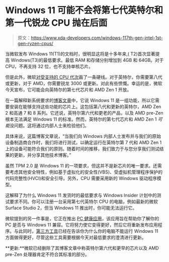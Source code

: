 # Windows 11 可能不会将第七代英特尔和第一代锐龙 CPU 抛在后面

> 原文：<https://www.xda-developers.com/windows-117th-gen-intel-1st-gen-ryzen-cpus/>

当微软发布 Windows 11(T1)的文档时，很明显这将是十多年来,( T2)首次显著提高 Windows(T3)的最低要求。最低 RAM 和存储分别增加到 4GB 和 64GB。对于 CPU，不再支持 32 位，也不支持单核芯片。

但是此外，微软[对受支持的 CPU 代次](https://www.xda-developers.com/cpus-compatible-windows-11/)画了一条硬线。对于英特尔，你需要第八代或更新，对于 AMD，你需要锐龙 3000 或更新。对此有些愤慨。幸运的是，微软今天宣布，它可能会向英特尔的第七代芯片和 AMD Zen 1 开放。

在一篇解释新系统要求的[博客文章](https://blogs.windows.com/windows-insider/2021/06/28/update-on-windows-11-minimum-system-requirements/)中，它说 Windows 11 是一组功能，所以它需要安装在能够支持这些功能的芯片上。这包括第八代和更新的英特尔，AMD Zen 2 和高通 7 和 8 系列。它还说，英特尔第六代和更老的产品，以及 AMD pre-Zen 根本无法满足 Windows 11 的标准。然而，英特尔的第七代芯片和 AMD Zen 1 *可能*没问题。这将通过内部人士来检验他们。

具体来说，这篇博客文章说，“当我们向 Windows 内部人士发布并与我们的原始设备制造商合作时，我们将进行测试，以确定运行在英特尔第 7 代和 AMD Zen 1 上的设备可能符合我们的原则。随着时间的推移，我们致力于与您分享我们测试结果的更新，并分享其他技术博客。”

虽然 TPM 2.0 是 Windows 11 的一项要求，但这并不是新芯片的唯一要求。还需要考虑其他安全特性，例如基于虚拟化的安全性(VBS)、受虚拟机管理程序保护的代码完整性(HVCI)和安全引导。另外，CPU 需要采用新的 Windows 驱动程序模型。

这解释了为什么 Windows 11 发货时的最低要求与 Windows Insider 计划中的测试要求不同。你可以注册一台采用第七代英特尔 CPU 的电脑，例如最新的微软 Surface Studio 2，但当 Windows 11 推出时，你可能无法运行它。

微软提到的另一件事是，它正在推出 [PC 健康应用](https://www.xda-developers.com/microsoft-updates-pc-health-why-windows-11/)，该应用旨在帮助你了解你的 PC 是否与 Windows 11 兼容。它将努力使它变得更好，然后它将重新发布应用程序。与此同时，[第三方工具](https://www.xda-developers.com/tool-tells-you-exactly-why-pc-cant-run-windows-11/)已经在告诉你为什么你的电脑不能运行 Windows 11 方面做得更好，尽管这些工具需要根据今天对最低要求的澄清进行更新。

**更新:**微软已经删除了其博客文章中称英特尔第六代和更早的芯片以及 AMD pre-Zen 处理器肯定不符合其标准的部分。